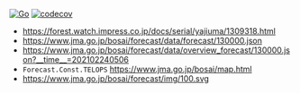 [![Go](https://github.com/otiai10/jma/actions/workflows/go.yaml/badge.svg)](https://github.com/otiai10/jma/actions/workflows/go.yaml)
[![codecov](https://codecov.io/gh/otiai10/jma/branch/main/graph/badge.svg?token=yeK0wKMzm7)](https://codecov.io/gh/otiai10/jma)

* https://forest.watch.impress.co.jp/docs/serial/yajiuma/1309318.html
* https://www.jma.go.jp/bosai/forecast/data/forecast/130000.json
* https://www.jma.go.jp/bosai/forecast/data/overview_forecast/130000.json?__time__=202102240506
* `Forecast.Const.TELOPS` https://www.jma.go.jp/bosai/map.html
* https://www.jma.go.jp/bosai/forecast/img/100.svg
